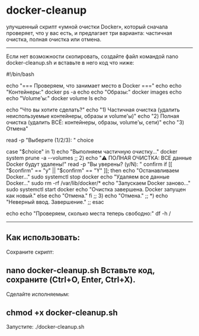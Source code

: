 # docker-cleanup
улучшенный скрипт «умной очистки Docker», который сначала проверяет, что у вас есть, и предлагает три варианта: частичная очистка, полная очистка или отмена.
____________________

Если нет возможности скопировать, создайте файл командой nano docker-cleanup.sh  и вставьте в него код что ниже:


#!/bin/bash

echo "=== Проверяем, что занимает место в Docker ==="
echo
echo "Контейнеры:"
docker ps -a
echo
echo "Образы:"
docker images
echo
echo "Volume'ы:"
docker volume ls
echo

echo "Что вы хотите сделать?"
echo "1) Частичная очистка (удалить неиспользуемые контейнеры, образы и volume'ы)"
echo "2) Полная очистка (удалить ВСЁ: контейнеры, образы, volume'ы, сети)"
echo "3) Отмена"

read -p "Выберите (1/2/3): " choice

case "$choice" in
  1)
    echo "Выполняем частичную очистку..."
    docker system prune -a --volumes
    ;;
  2)
    echo "⚠️  ПОЛНАЯ ОЧИСТКА: ВСЕ данные Docker будут удалены!"
    read -p "Вы уверены? (y/N): " confirm
    if [[ "$confirm" == "y" || "$confirm" == "Y" ]]; then
      echo "Останавливаем Docker..."
      sudo systemctl stop docker
      echo "Удаляем все данные Docker..."
      sudo rm -rf /var/lib/docker/*
      echo "Запускаем Docker заново..."
      sudo systemctl start docker
      echo "Очистка завершена. Docker запущен как новый."
    else
      echo "Отмена."
    fi
    ;;
  3)
    echo "Отмена."
    ;;
  *)
    echo "Неверный ввод. Завершение."
    ;;
esac

echo
echo "Проверяем, сколько места теперь свободно:"
df -h /

-------------------------------
Как использовать:
-------------------------------
Сохраните скрипт:

nano docker-cleanup.sh
Вставьте код, сохраните (Ctrl+O, Enter, Ctrl+X).
-------------------------
Сделайте исполняемым:

chmod +x docker-cleanup.sh
-------------------------------

Запустите:
./docker-cleanup.sh
